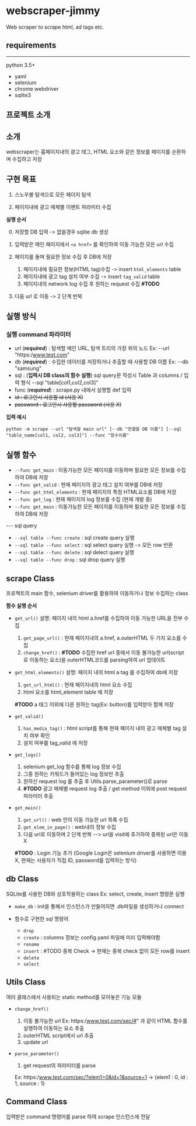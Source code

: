 # webscraper-jimmy
Web scraper to scrape html, ad tags etc. 

## requirements
---
python 3.5+
  - yaml
  - selenium
  - chrome webdriver
  - sqlite3

## 프로젝트 소개

## 소개

webscraper는 홈페이지내의 광고 태그, HTML 요소와 같은 정보를 페이지를 순환하며 수집하고 저장

## 구현 목표

1. 스노우볼 탐색으로 모든 페이지 탐색

2. 페이지내에 광고 매체별 이벤트 파라미터 수집

**실행 순서**

0. 저장할 DB 입력 -> 없을경우 sqlite db 생성

1. 입력받은 메인 페이지에서 `<a href>` 를 확인하여 이동 가능한 모든 url 수집 

2. 페이지를 돌며 필요한 정보 수집 후 DB에 저장
   1. 페이지내에 필요한 정보(HTML tag)수집 -> insert `html_elements` table
   2. 페이지내에 광고 tag 설치 여부 수집 -> insert `tag_valid` table
   3. 페이지내의 network log 수집 후 원하는 request 수집 **#TODO** 
  
3. 다음 url 로 이동 -> 2 단계 반복
## 실행 방식
### 실행 command 파라미터
- url (***required***) : 탐색할 메인 URL, 탐색 트리의 가장 위의 노드 Ex: --url "https:/www.test.com"
- db (***required***) : 수집한 데이터를 저장하거나 추출할 때 사용할 DB 이름 Ex: --db "samsung" 
- sql : (**입력시 DB class의 함수 실행**) sql query문 작성시 Table 과 columns / 입력 형식 --sql "table[col1,col2,col3]"
- func (***required***) : scrape.py 내에서 실행할 def 입력
- ~~id : 로그인시 사용할 id (사용 X)~~
- ~~password : 로그인시 사용할 password (사용 X)~~

**입력 예시**

`python -m scrape --url "탐색할 main url" [--db "연결할 DB 이름"] [--sql "table_name[col1, col2, col3]"] --func "함수이름"`

## 실행 함수
- `--func get_main` : 이동가능한 모든 페이지를 이동하며 필요한 모든 정보를 수집하여 DB에 저장
- `--func get_valid` : 현재 페이지의 광고 태그 설치 여부를 DB에 저장
- `--func get_html_elements` : 현재 페이지의 특정 HTML요소를 DB에 저장
- `--func get_log` : 현재 페이지의 log 정보를 수집 (현재 개발 중)
- `--func get_main` : 이동가능한 모든 페이지를 이동하며 필요한 모든 정보를 수집하여 DB에 저장

--- sql query
- `--sql table --func create` : sql create query 실행
- `--sql table --func select` : sql select query 실행 -> 모든 row 반환
- `--sql table --func delete` : sql delect query 실행
- `--sql table --func drop` :  sql drop query 실행

## scrape Class

프로젝트의 main 함수, selenium driver를 활용하여 이동하거나 정보 수집하는 class

**함수 실행 순서**

- `get_url()`
  설명: 페이지 내의 html a.href를 수집하여 이동 가능한 URL을 전부 수집
  1. `get_page_url()` : 현재 페이지내의 a.href, a.outerHTML 두 가지 요소를 수집
  2. `change_href()` : **#TODO** 수집한 href url 중에서 이동 불가능한 url(script 로 이동하는 요소)을 outerHTML코드를 parsing하여 url 업데이트

- `get_html_elements()` 
  설명: 페이지 내의 html a tag 를 수집하여 db에 저장 
  1. `get_url_html()` : 현재 페이지내의 html 요소 수집
  2. html 요소를 html_element table 에 저장
   
  **#TODO** a 태그 이외에 다른 원하는 tag(Ex: button)를 입력받아 함께 저장 

- `get_valid()`
  1. `has_media_tag()` : html script를 통해 현재 페이지 내의 광고 매체별 tag 설치 여부 확인
  2. 설치 여부를 tag_valid 에 저장 

- `get_logs()`
  1. selenium get_log 함수를 통해 log 정보 수집
  2. 그중 원하는 키워드가 들어있는 log 정보만 추출
  3. 원하신 request log 를 추출 후 Utils.parse_parameter()로 parse
  4. **#TODO** 광고 매체별 request log 추출 / get method 이외에 post request 파라미터 추출

- `get_main()`
  1. `get_url()` : web 안의 이동 가능한 url 목록 수집
  2. `get_elem_in_page()` : web내의 정보 수집
  3. 다음 url로 이동하며 2 단계 반복 --> url을 visit에 추가하여 중복된 url은 이동 X

  **#TODO** : Login 기능 추가 (Google Login은 selenium driver를 사용하면 이용 X, 현재는 사용자가 직접 ID, password를 입력하는 방식)

## db Class

SQLite를 사용한 DB와 상호작용하는 class Ex: select, create, insert 명령문 실행

- `make_db` : init을 통해서 인스턴스가 만들어지면 .db파일을 생성하거나 connect 

- 함수로 구현한 sql 명령어
  - `drop`
  - `create` : columns 정보는 config.yaml 파일에 미리 입력해야함
  - `rename`
  - `insert` : #TODO 중복 Check -> 현재는 중복 check 없이 모든 row를 insert 
  - `delete`
  - `select`

## Utils Class

여러 클래스에서 사용되는 static method를 모아놓은 기능 모듈 

- `change_href()`
  1. 이동 불가능한 url Ex: https:/www.test.com/sec/#" 과 같이 HTML 함수를 실행하여 이동하는 요소 추출
  2. outerHTML script에서 url 추출
  3. update url

- `parse_parameter()`
  1. get request의 파라미터를 parse 

    Ex: https:/www.test.com/sec/?elem1=0&id=1&source=1 -> {elem1 : 0, id : 1, source : 1}

## Command Class

입력받은 command 명령어를 parse 하여 scrape 인스턴스에 전달

